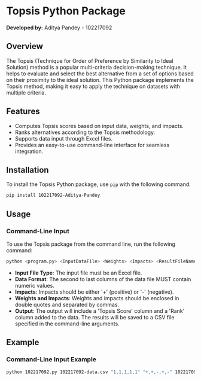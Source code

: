 # Topsis Python Package

**Developed by:** Aditya Pandey - 102217092

## Overview

The Topsis (Technique for Order of Preference by Similarity to Ideal Solution) method is a popular multi-criteria decision-making technique. It helps to evaluate and select the best alternative from a set of options based on their proximity to the ideal solution. This Python package implements the Topsis method, making it easy to apply the technique on datasets with multiple criteria.

## Features
- Computes Topsis scores based on input data, weights, and impacts.
- Ranks alternatives according to the Topsis methodology.
- Supports data input through Excel files.
- Provides an easy-to-use command-line interface for seamless integration.

## Installation

To install the Topsis Python package, use `pip` with the following command:

```bash
pip install 102217092-Aditya-Pandey
 ```

## Usage

### Command-Line Input

To use the Topsis package from the command line, run the following command:

```sh
python <program.py> <InputDataFile> <Weights> <Impacts> <ResultFileName>
```

- **Input File Type**: The input file must be an Excel file.
- **Data Format**: The second to last columns of the data file MUST contain numeric values.
- **Impacts**: Impacts should be either '+' (positive) or '-' (negative).
- **Weights and Impacts**: Weights and impacts should be enclosed in double quotes and separated by commas.
- **Output**: The output will include a 'Topsis Score' column and a 'Rank' column added to the data. The results will be saved to a CSV file specified in the command-line arguments.

## Example

### Command-Line Input Example

```sh
python 102217092.py 102217092-data.csv "1,1,1,1,1" "+,+,-,+,-" 102217092-result.csv
```





